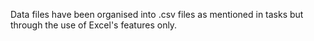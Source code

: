 Data files have been organised into .csv files as mentioned in tasks but through the use of Excel's features only.
